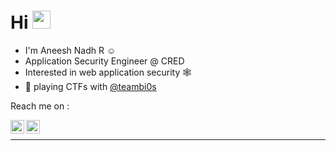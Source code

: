 # Hi <img src="https://github.com/TheDudeThatCode/TheDudeThatCode/blob/master/Assets/Hi.gif" width="29px"> 

- I'm Aneesh Nadh R :relaxed:
- Application Security Engineer @ CRED
- Interested in web application security :spider_web:
- :triangular_flag_on_post: playing CTFs with [@teambi0s](https://twitter.com/teambi0s)

Reach me on :

<a href="https://twitter.com/mal_f0y">
  <img align="left" alt="aneesh | Twitter" width="22px" src="https://abs.twimg.com/responsive-web/client-web/icon-ios.77d25eba.png" />
</a>
<a href="Aneesh#6646">
  <img align="left" alt="Aneesh#6646" width="22px" src="https://assets-global.website-files.com/6257adef93867e50d84d30e2/62fddf0fde45a8baedcc7ee5_847541504914fd33810e70a0ea73177e%20(2)-1.png" />
</a><br>

---
